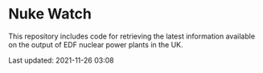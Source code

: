 # Nuke Watch

This repository includes code for retrieving the latest information available on the output of EDF nuclear power plants in the UK.

Last updated: 2021-11-26 03:08